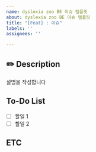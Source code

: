 ```yaml
---
name: dyslexia zoo BE 이슈 템플릿
about: dyslexia zoo BE 이슈 템플릿
title: "[Feat] : 이슈"
labels: ''
assignees: ''

---
```


## ✏️ Description
설명을 작성합니다

## To-Do List
- [ ] 할일 1
- [ ] 할일 2

## ETC
